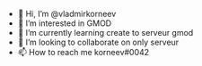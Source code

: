 - 👋 Hi, I’m @vladmirkorneev
- 👀 I’m interested in GMOD
- 🌱 I’m currently learning create to serveur gmod
- 💞️ I’m looking to collaborate on only serveur
- 📫 How to reach me korneev#0042

<!---
vladmirkorneev/vladmirkorneev is a ✨ special ✨ repository because its `README.md` (this file) appears on your GitHub profile.
You can click the Preview link to take a look at your changes.
--->
